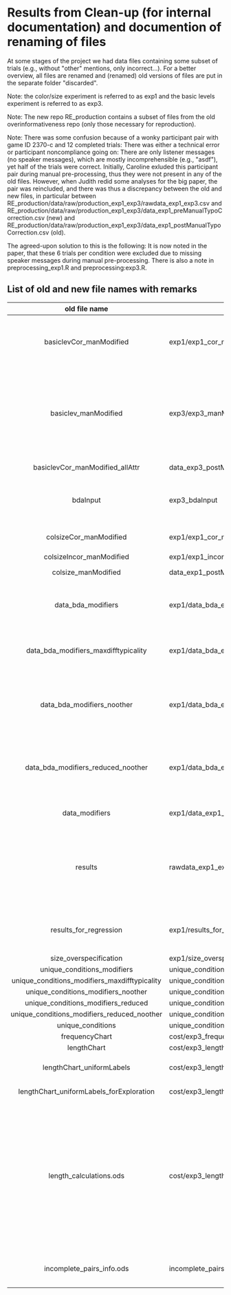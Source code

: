 # Results from Clean-up (for internal documentation) and documention of renaming of files

At some stages of the project we had data files containing some subset of trials (e.g., without "other" mentions, only incorrect...). For a better overview, all files are renamed and (renamed) old versions of files are put in the separate folder "discarded".

Note: the color/size experiment is referred to as exp1 and the basic levels experiment is referred to as exp3.

Note: The new repo RE_production contains a subset of files from the old overinformativeness repo (only those necessary for reproduction).

Note: There was some confusion because of a wonky participant pair with game ID 2370-c and 12 completed trials: There was either a technical error or participant noncompliance going on: There are only listener messages (no speaker messages), which are mostly incomprehensible (e.g., "asdf"), yet half of the trials were correct. Initially, Caroline exluded this participant pair during manual pre-processing, thus they were not present in any of the old files. However, when Judith redid some analyses for the big paper, the pair was reincluded, and there was thus a discrepancy between the old and new files, in particular between RE_production/data/raw/production_exp1_exp3/rawdata_exp1_exp3.csv and RE_production/data/raw/production_exp1_exp3/data_exp1_preManualTypoCorrection.csv (new) and RE_production/data/raw/production_exp1_exp3/data_exp1_postManualTypoCorrection.csv (old).

The agreed-upon solution to this is the following: It is now noted in the paper, that these 6 trials per condition were excluded due to missing speaker messages during manual pre-processing. There is also a note in preprocessing_exp1.R and preprocessing:exp3.R.

## List of old and new file names with remarks

| old file name		| new file name | remarks |
| :--------------:|------------------| -------- |
| basiclevCor_manModified | exp1/exp1_cor_manModified | old file with (only a few) manually coded variables and only correct trials of exp3 (also, is missing 2370-c, just like all post-manually processed files)
| basiclev_manModified | exp3/exp3_manModified_noAttr |  earlier post-processing file without variables encoding attribute mentions, also it has some formatting problem when loading into R (several columns with only NAs are attached to data frame) (also, is missing 2370-c, just like all post-manually processed files)
| basiclevCor_manModified_allAttr | data_exp3_postManualTypoCorrection |  final post-processed data of exp3
| bdaInput | exp3_bdaInput | data fed into BDA; used to be generated in rscripts/BDAinput, but is now part of rscripts/preprocessing_exp3
| colsizeCor_manModified | exp1/exp1_cor_manModified.csv | same as old files data_bda_modifiers and data_modifiers
| colsizeIncor_manModified | exp1/exp1_incor_manModified.csv | 
| colsize_manModified | data_exp1_postManualTypoCorrection | pair with game ID 2370-c was excluded
| data_bda_modifiers | exp1/data_bda_exp1_cor_missing_2370 | this exp1 file only contains correct trials (also, is missing 2370-c, just like all post-manually processed files)
| data_bda_modifiers_maxdifftypicality | exp1/data_bda_exp1_maxdifftypicality_for_exploration | this exp1 file only contains correct trials (also, is missing 2370-c, just like all post-manually processed files), for exploration
| data_bda_modifiers_noother | exp1/data_bda_exp1_noother_cor_missing_2370 | this exp1 file only contains correct trials (also, is missing 2370-c, just like all post-manually processed files), for exploration, "other" mentions are excluded
| data_bda_modifiers_reduced_noother | exp1/data_bda_exp1_reduced_noother_cor_missing_2370 | this exp1 file only contains correct trials (also, is missing 2370-c, just like all post-manually processed files), for exploration, "other" mentions are excluded, reduced
| data_modifiers | exp1/data_exp1_cor.csv | same as old files data_bda_modifiers and colsizeCor_manModified
| results | rawdata_exp1_exp3.csv | new file contains pair with game D 2370-c. Some formatting errors were removed (some rows were spilling over to new columns, because parsing algorithm didn't correctly parse multiple messages from one speaker)
| results_for_regression | exp1/results_for_regression_exp1_cor_and_2370_missing.csv | this exp1 file only contains correct trials (also, is missing 2370-c, just like all post-manually processed files) 
| size_overspecification | exp1/size_overspecification_exp1_for_exploration | 
| unique_conditions_modifiers | unique_conditions/unique_conditions_exp1_ | 
| unique_conditions_modifiers_maxdifftypicality | unique_conditions/unique_conditions_exp1_maxdifftypicality | 
| unique_conditions_modifiers_noother | unique_conditions/unique_conditions_exp1_noother | 
| unique_conditions_modifiers_reduced | unique_conditions/unique_conditions_exp1_reduced | 
| unique_conditions_modifiers_reduced_noother | unique_conditions/unique_conditions_exp1_reduced_noother | 
| unique_conditions | unique_conditions/unique_conditions_exp3 | 
| frequencyChart | cost/exp3_frequency | 
| lengthChart | cost/exp3_length | 
| lengthChart_uniformLabels | cost/exp3_length_uniformLabels | Identical to exp3_length file, just with all lower-case letters
| lengthChart_uniformLabels_forExploration | cost/exp3_length_uniformLabels_forExploration | lengths for Caroline's model exploration in thesis
| length_calculations.ods | cost/exp3_length_manual_compilation.csv | This is a file that compiles the lengths of different instances of sub, basic, and super mentions. Initially this should have been automatically, however, it was difficult to foresee which alternatives would be uttered by participants; i.e., many alternatives could not be automatically coded. Thus this document lists all possible speaker referring expressions, their length, and their count, as well as the average empirical length and standard deviation.
| incomplete_pairs_info.ods | incomplete_pairs_info.ods | missing pair was added (gameid: 2370-c), as well as info that it was excluded after manual processing


